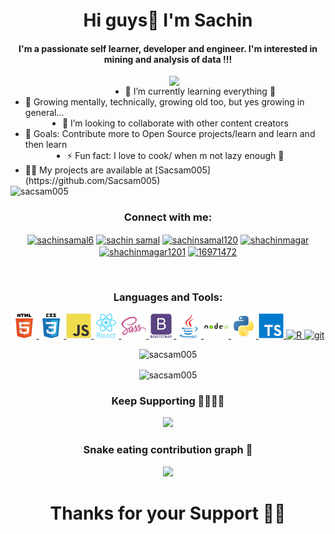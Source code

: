 <h1 align="center">Hi guys👋 I'm Sachin</h1>

<h4 align="center">I'm a passionate self learner, developer and engineer. I'm interested in mining and analysis of data !!!</h3>
<div class='flex-box'>
<img src="https://media3.giphy.com/media/w9wfZxg6RSqhq/giphy.gif?cid=ecf05e47w7ay9viuwgl7jh0mt20l7i5bdtkktj8x6rbnnbx8&rid=giphy.gif&ct=g%20" width='250' style='display: flex; flex:50%; float: right; flex-wrap: wrap; justify-content: space-between; width=100%, min-width:15%; margin:0;' align='right' >

   <ul style='display: flex; float: right; flex-wrap: wrap; justify-content: space-evenly; width=100%, min-width:5%; margin:0; text-size-adjust: auto; @media (max-width: 540){ ul{ font-size: 2vw }     }'>
      <br>
<li>🔭 I’m currently learning everything 🤣</li>
<li>🌱 Growing mentally, technically, growing old too, but yes growing in general...</li>
<li>👯 I’m looking to collaborate with other content creators</li>
<li>🥅 Goals: Contribute more to Open Source projects/learn and learn and then learn</li>
<li>⚡ Fun fact: I love to cook/ when m not lazy enough 🤣</li>
<li>👨‍💻 My projects are available at [Sacsam005](https://github.com/Sacsam005) </li>
</ul>   
</div>

<p align="left"> <img src="https://komarev.com/ghpvc/?username=sacsam005&label=Profile%20views&color=0e75b6&style=flat" alt="sacsam005" width='120'/> </p>

<h3 align="center">Connect with me:</h3>
<p align="center">
<a href="https://twitter.com/sachinsamal6" target="blank"><img align="center" src="https://raw.githubusercontent.com/rahuldkjain/github-profile-readme-generator/master/src/images/icons/Social/twitter.svg" alt="sachinsamal6" height="30" width="40" /></a>
<a href="https://www.linkedin.com/in/sachin-samal-590b19138/" target="blank"><img align="center" src="https://raw.githubusercontent.com/rahuldkjain/github-profile-readme-generator/master/src/images/icons/Social/linked-in-alt.svg" alt="sachin samal" height="30" width="40" /></a>
<a href="https://fb.com/sachinsamal120" target="blank"><img align="center" src="https://raw.githubusercontent.com/rahuldkjain/github-profile-readme-generator/master/src/images/icons/Social/facebook.svg" alt="sachinsamal120" height="30" width="40" /></a>
<a href="https://www.instagram.com/shachinmagar/" target="blank"><img align="center" src="https://raw.githubusercontent.com/rahuldkjain/github-profile-readme-generator/master/src/images/icons/Social/instagram.svg" alt="shachinmagar" height="30" width="40" /></a>
<a href="https://www.hackerrank.com/shachinmagar1201" target="blank"><img align="center" src="https://raw.githubusercontent.com/rahuldkjain/github-profile-readme-generator/master/src/images/icons/Social/hackerrank.svg" alt="shachinmagar1201" height="30" width="40" /></a>
<a href="https://stackoverflow.com/users/16971472" target="blank"><img align="center" src="https://raw.githubusercontent.com/rahuldkjain/github-profile-readme-generator/master/src/images/icons/Social/stack-overflow.svg" alt="16971472" height="30" width="40" /></a>
</p>
<br>

<h3 align="center">Languages and Tools:</h3>
<p align="center"> 
<a href="https://www.w3.org/html/" target="_blank"> <img src="https://raw.githubusercontent.com/devicons/devicon/master/icons/html5/html5-original-wordmark.svg" alt="html5" width="40" height="40"/> </a>
<a href="https://www.w3schools.com/css/" target="_blank"> <img src="https://raw.githubusercontent.com/devicons/devicon/master/icons/css3/css3-original-wordmark.svg" alt="css3" width="40" height="40"/> </a>
<a href="https://developer.mozilla.org/en-US/docs/Web/JavaScript" target="_blank"> <img src="https://raw.githubusercontent.com/devicons/devicon/master/icons/javascript/javascript-original.svg" alt="javascript" width="40" height="40"/> </a> 
<a href="https://reactjs.org/" target="_blank"> <img src="https://raw.githubusercontent.com/devicons/devicon/master/icons/react/react-original-wordmark.svg" alt="react" width="40" height="40"/> </a>
<a href="https://sass-lang.com" target="_blank"> <img src="https://raw.githubusercontent.com/devicons/devicon/master/icons/sass/sass-original.svg" alt="sass" width="40" height="40"/> </a>
<a href="https://getbootstrap.com" target="_blank"> <img src="https://raw.githubusercontent.com/devicons/devicon/master/icons/bootstrap/bootstrap-plain-wordmark.svg" alt="bootstrap" width="40" height="40"/> </a> 
<a href="https://www.java.com" target="_blank"> <img src="https://raw.githubusercontent.com/devicons/devicon/master/icons/java/java-original.svg" alt="java" width="40" height="40"/> </a>
<a href="https://nodejs.org" target="_blank"> <img src="https://raw.githubusercontent.com/devicons/devicon/master/icons/nodejs/nodejs-original-wordmark.svg" alt="nodejs" width="40" height="40"/> </a> 
<a href="https://www.python.org" target="_blank"> <img src="https://raw.githubusercontent.com/devicons/devicon/master/icons/python/python-original.svg" alt="python" width="40" height="40"/> </a>
<a href="https://www.typescriptlang.org/" target="_blank"> <img src="https://raw.githubusercontent.com/devicons/devicon/master/icons/typescript/typescript-original.svg" alt="typescript" width="40" height="40"/> </a> 
<a href="https://www.r-project.org/" target="_blank"> <img src="https://cdn4.iconfinder.com/data/icons/logos-and-brands/512/285_R_Project_logo-512.png" alt="R" width="40" height="40"/> </a>
<a href="https://git-scm.com/" target="_blank"> <img src="https://www.vectorlogo.zone/logos/git-scm/git-scm-icon.svg" alt="git" width="40" height="40"/></a> 
</p>
</div>

<p align="center"><img src="https://github-readme-stats.vercel.app/api/top-langs?username=sacsam005&show_icons=true&locale=en&layout=compact&title_color=28ea80&text_color=f3f3f3&bg_color=094785" alt="sacsam005" width='350' height='200'></p>
<p align="center"><img align='center' src="https://github-readme-stats.vercel.app/api?username=sacsam005&show_icons=true&locale=en&title_color=28ea80&text_color=f3f3f3&bg_color=094785" alt="sacsam005" width='450' height='300'></p>
 
<h3 align='center'>Keep Supporting 🤜🏻🤛🏻</h3>
<p align='center'><img src='https://github-profile-trophy.vercel.app/?username=ryo-ma&theme=onedark&column=8'></p>

<h3 align="center">Snake eating contribution graph 🐍 </h3>
<p align='center'><img src='https://raw.githubusercontent.com/Sacsam005/Sacsam005/output/github-contribution-grid-snake.gif'></p>

<h1 align="center">Thanks for your Support 🙏🏻</h1>

